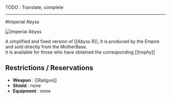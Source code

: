 TODO : Translate, complete



***




#Imperial Abyss

![Imperial Abyss](https://wiki.gangsofspace.com/fr/uploads/imperial-abyss.jpg)

A simplified and fixed version of [[Abyss R]], It is produced by the Empire and sold directly from the MotherBase.<br>
It is available for those who have obtained the corresponding [[trophy]] 

## Restrictions / Reservations

* **Weapon** : [[Railgun]]
* **Shield** : none
* **Equipment** : none